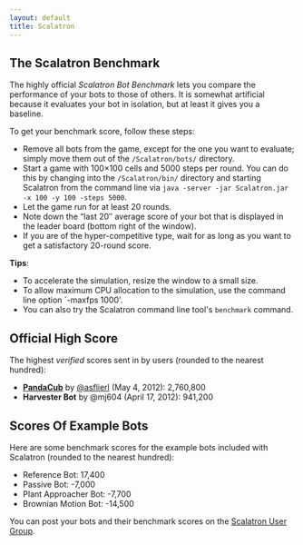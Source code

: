 ```yaml
---
layout: default
title: Scalatron
---
```


## The Scalatron Benchmark

The highly official *Scalatron Bot Benchmark* lets you compare the performance of your bots to those of others.
It is somewhat artificial because it evaluates your bot in isolation, but at least it gives you a baseline.

To get your benchmark score, follow these steps:

* Remove all bots from the game, except for the one you want to evaluate; simply move them out of the `/Scalatron/bots/` directory.
* Start a game with 100×100 cells and 5000 steps per round. You can do this by changing into the `/Scalatron/bin/` directory
  and starting Scalatron from the command line via `java -server -jar Scalatron.jar -x 100 -y 100 -steps 5000`.
* Let the game run for at least 20 rounds.
* Note down the “last 20″ average score of your bot that is displayed in the leader board (bottom right of the window).
* If you are of the hyper-competitive type, wait for as long as you want to get a satisfactory 20-round score.

**Tips**:

* To accelerate the simulation, resize the window to a small size.
* To allow maximum CPU allocation to the simulation, use the command line option `-maxfps 1000'.
* You can also try the Scalatron command line tool's `benchmark` command.

## Official High Score

The highest *verified* scores sent in by users (rounded to the nearest hundred):

* **[PandaCub](https://bitbucket.org/asflierl/pandacub/wiki/Home)** by [@asflierl](http://twitter.com/asflierl) (May 4, 2012): 2,760,800
* **Harvester Bot** by @mj604 (April 17, 2012): 941,200


## Scores Of Example Bots

Here are some benchmark scores for the example bots included with Scalatron (rounded to the nearest hundred):

* Reference Bot: 17,400
* Passive Bot: -7,000
* Plant Approacher Bot: -7,700
* Brownian Motion Bot: -14,500

You can post your bots and their benchmark scores on the [Scalatron User Group](https://groups.google.com/d/forum/scalatron).


